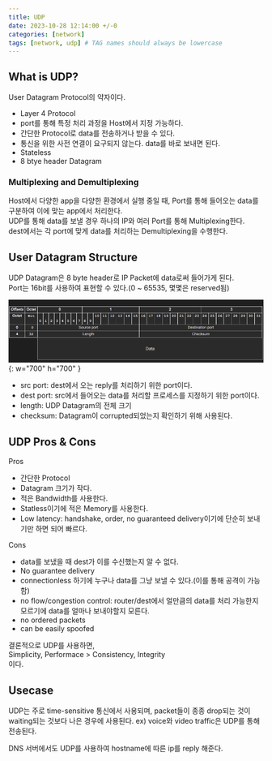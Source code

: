 ```yaml
---
title: UDP
date: 2023-10-28 12:14:00 +/-0
categories: [network]
tags: [network, udp] # TAG names should always be lowercase
---
```


## What is UDP?

User Datagram Protocol의 약자이다.

- Layer 4 Protocol
- port를 통해 특정 처리 과정을 Host에서 지정 가능하다.
- 간단한 Protocol로 data를 전송하거나 받을 수 있다.
- 통신을 위한 사전 연결이 요구되지 않는다. data를 바로 보내면 된다.
- Stateless
- 8 btye header Datagram

### Multiplexing and Demultiplexing

Host에서 다양한 app을 다양한 환경에서 실행 중일 때, Port를 통해 들어오는 data를 구분하여 이에 맞는 app에서 처리한다.  
UDP를 통해 data를 보낼 경우 하나의 IP와 여러 Port를 통해 Multiplexing한다.  
dest에서는 각 port에 맞게 data를 처리하는 Demultiplexing을 수행한다.

## User Datagram Structure

UDP Datagram은 8 byte header로 IP Packet에 data로써 들어가게 된다.  
Port는 16bit를 사용하여 표현할 수 있다.(0 ~ 65535, 몇몇은 reserved됨)

![Desktop View](../../assets/network/udp.png){: w="700" h="700" }

- src port: dest에서 오는 reply를 처리하기 위한 port이다.
- dest port: src에서 들어오는 data를 처리할 프로세스를 지정하기 위한 port이다.
- length: UDP Datagram의 전체 크기
- checksum: Datagram이 corrupted되었는지 확인하기 위해 사용된다.

## UDP Pros & Cons

Pros

- 간단한 Protocol
- Datagram 크기가 작다.
- 적은 Bandwidth를 사용한다.
- Statless이기에 적은 Memory를 사용한다.
- Low latency: handshake, order, no guaranteed delivery이기에 단순히 보내기만 하면 되어 빠르다.

Cons

- data를 보냈을 때 dest가 이를 수신했는지 알 수 없다.
- No guarantee delivery
- connectionless 하기에 누구나 data를 그냥 보낼 수 있다.(이를 통해 공격이 가능함)
- no flow/congestion control: router/dest에서 얼만큼의 data를 처리 가능한지 모르기에 data를 얼마나 보내야할지 모른다.
- no ordered packets
- can be easily spoofed

결론적으로 UDP를 사용하면,  
Simplicity, Performace > Consistency, Integrity  
이다.

## Usecase

UDP는 주로 time-sensitive 통신에서 사용되며, packet들이 종종 drop되는 것이 waiting되는 것보다 나은 경우에 사용된다. ex) voice와 video traffic은 UDP를 통해 전송된다.

DNS 서버에서도 UDP를 사용하여 hostname에 따른 ip를 reply 해준다.
